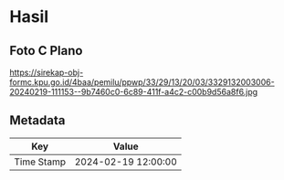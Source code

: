# Hasil

## Foto C Plano

https://sirekap-obj-formc.kpu.go.id/4baa/pemilu/ppwp/33/29/13/20/03/3329132003006-20240219-111153--9b7460c0-6c89-411f-a4c2-c00b9d56a8f6.jpg


## Metadata

| Key        | Value               |
| ---------- | ------------------- |
| Time Stamp | 2024-02-19 12:00:00 |




